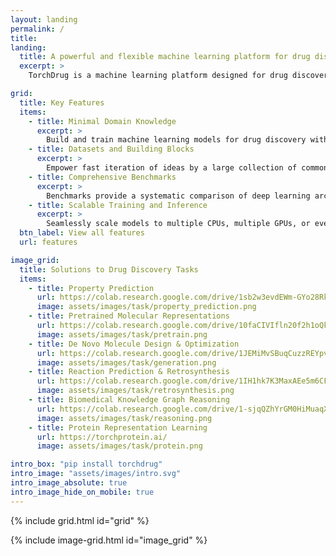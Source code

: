 ```yaml
---
layout: landing
permalink: /
title:
landing:
  title: A powerful and flexible machine learning platform for drug discovery
  excerpt: > 
    TorchDrug is a machine learning platform designed for drug discovery, covering techniques from graph machine learning (graph neural networks, geometric deep learning & knowledge graphs), deep generative models to reinforcement learning. It provides a comprehensive and flexible interface to support rapid prototyping of drug discovery models in PyTorch.

grid:
  title: Key Features
  items:
    - title: Minimal Domain Knowledge
      excerpt: >
        Build and train machine learning models for drug discovery with minimal domain knowledge.
    - title: Datasets and Building Blocks
      excerpt: >
        Empower fast iteration of ideas by a large collection of common datasets and building blocks.
    - title: Comprehensive Benchmarks
      excerpt: >
        Benchmarks provide a systematic comparison of deep learning architectures for drug discovery.
    - title: Scalable Training and Inference
      excerpt: >
        Seamlessly scale models to multiple CPUs, multiple GPUs, or even distributed settings.
  btn_label: View all features
  url: features

image_grid:
  title: Solutions to Drug Discovery Tasks
  items:
    - title: Property Prediction
      url: https://colab.research.google.com/drive/1sb2w3evdEWm-GYo28RksvzJ74p63xHMn?usp=sharing#forceEdit=true&sandboxMode=true
      image: assets/images/task/property_prediction.png
    - title: Pretrained Molecular Representations
      url: https://colab.research.google.com/drive/10faCIVIfln20f2h1oQk2UrXiAMqZKLoW?usp=sharing#forceEdit=true&sandboxMode=true
      image: assets/images/task/pretrain.png
    - title: De Novo Molecule Design & Optimization
      url: https://colab.research.google.com/drive/1JEMiMvSBuqCuzzREYpviNZZRVOYsgivA?usp=sharing#forceEdit=true&sandboxMode=true
      image: assets/images/task/generation.png
    - title: Reaction Prediction & Retrosynthesis
      url: https://colab.research.google.com/drive/1IH1hk7K3MaxAEe5m6CFY7Eyej3RuiEL1?usp=sharing#forceEdit=true&sandboxMode=true
      image: assets/images/task/retrosynthesis.png
    - title: Biomedical Knowledge Graph Reasoning
      url: https://colab.research.google.com/drive/1-sjqQZhYrGM0HiMuaqXOiqhDNlJi7g_I?usp=sharing#forceEdit=true&sandboxMode=true
      image: assets/images/task/reasoning.png
    - title: Protein Representation Learning
      url: https://torchprotein.ai/
      image: assets/images/task/protein.png

intro_box: "pip install torchdrug"
intro_image: "assets/images/intro.svg"
intro_image_absolute: true
intro_image_hide_on_mobile: true
---
```


{% include grid.html id="grid" %}

{% include image-grid.html id="image_grid" %}
